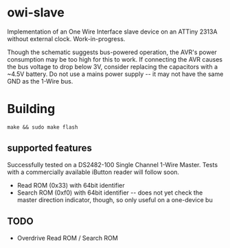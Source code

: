 # owi-slave

Implementation of an One Wire Interface slave device on an ATTiny 2313A without
external clock. Work-in-progress.

Though the schematic suggests bus-powered operation, the AVR's power
consumption may be too high for this to work. If connecting the AVR causes the
bus voltage to drop below 3V, consider replacing the capacitors with a ~4.5V
battery. Do not use a mains power supply -- it may not have the same GND as
the 1-Wire bus.

# Building

    make && sudo make flash

## supported features

Successfully tested on a DS2482-100 Single Channel 1-Wire Master.
Tests with a commercially available iButton reader will follow soon.

* Read ROM (0x33) with 64bit identifier
* Search ROM (0xf0) with 64bit identifier -- does not yet check the master
  direction indicator, though, so only useful on a one-device bu

## TODO

* Overdrive Read ROM / Search ROM
